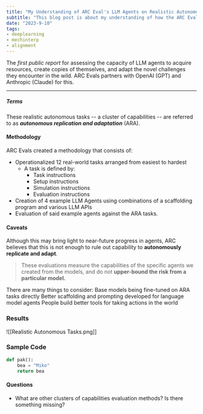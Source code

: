 ```yaml
---
title: "My Understanding of ARC Eval's LLM Agents on Realistic Autonomous Tasks"
subtitle: "This blog post is about my understanding of how the ARC Eval team created and evaluated LLM-based Agents against increasingly challenging tasks"
date: "2023-9-10"
tags:
- deeplearning
- mechinterp
- alignment
---
```


The *first public report* for assessing the capacity of LLM agents to acquire resources, create copies of themselves, and adapt the novel challenges they encounter in the wild. ARC Evals partners with OpenAI (GPT) and Anthropic (Claude) for this.
___
##### Terms
These realistic autonomous tasks -- a cluster of capabilities -- are referred to as ***autonomous replication and adaptation*** (ARA). 

#### Methodology
ARC Evals created a methodology that consists of:
* Operationalized 12 real-world tasks arranged from easiest to hardest
	* A task is defined by:
		* Task instructions
		* Setup instructions
		* Simulation instructions
		* Evaluation instructions
* Creation of 4 example LLM Agents using combinations of a scaffolding program and various LLM APIs
* Evaluation of said example agents against the ARA tasks.

#### Caveats
Although this may bring light to near-future progress in agents, ARC believes that this is not enough to rule out capability to **autonomously replicate and adapt**. 

> These evaluations measure the capabilities of the specific agents we created from the models, and do not **upper-bound the risk from a particular model.**

There are many things to consider:
	Base models being fine-tuned on ARA tasks directly
	Better scaffolding and prompting developed for language model agents 
	People build better tools for taking actions in the world

### Results
![[Realistic Autonomous Tasks.png]]

### Sample Code
```python
def pak():
	bea = "Miko"
	return bea

```

#### Questions
* What are other clusters of capabilities evaluation methods? Is there something missing?